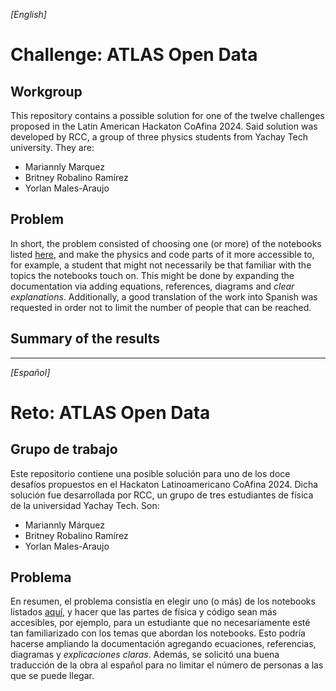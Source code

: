 _[English]_
# Challenge: ATLAS Open Data

## Workgroup
This repository contains a possible solution for one of the twelve challenges proposed in the Latin American Hackaton CoAfina 2024. Said solution was developed by RCC, a group of three physics students from Yachay Tech university. They are:

- Mariannly Marquez
- Britney Robalino Ramírez
- Yorlan Males-Araujo

## Problem
In short, the problem consisted of choosing one (or more) of the notebooks listed [here](https://nbviewer.org/github/atlas-outreach-data-tools/notebooks-collection-opendata/tree/master/13-TeV-examples/python/), and make the physics and code parts of it more accessible to, for example, a student that might not necessarily be that familiar with the topics the notebooks touch on. This might be done by expanding the documentation via adding equations, references, diagrams and *clear explanations*. Additionally, a good translation of the work into Spanish was requested in order not to limit the number of people that can be reached.

## Summary of the results

---

_[Español]_
# Reto: ATLAS Open Data

## Grupo de trabajo
Este repositorio contiene una posible solución para uno de los doce desafíos propuestos en el Hackaton Latinoamericano CoAfina 2024. Dicha solución fue desarrollada por RCC, un grupo de tres estudiantes de física de la universidad Yachay Tech. Son:

- Mariannly Márquez
- Britney Robalino Ramírez
- Yorlan Males-Araujo

## Problema
En resumen, el problema consistía en elegir uno (o más) de los notebooks listados [aquí](https://nbviewer.org/github/atlas-outreach-data-tools/notebooks-collection-opendata/tree/master/13-TeV-examples/python/), y hacer que las partes de física y código sean más accesibles, por ejemplo, para un estudiante que no necesariamente esté tan familiarizado con los temas que abordan los notebooks. Esto podría hacerse ampliando la documentación agregando ecuaciones, referencias, diagramas y *explicaciones claras*. Además, se solicitó una buena traducción de la obra al español para no limitar el número de personas a las que se puede llegar.
